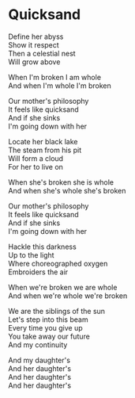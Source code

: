 # Quicksand  

Define her abyss  
Show it respect  
Then a celestial nest  
Will grow above  

When I'm broken I am whole  
And when I'm whole I'm broken  

Our mother's philosophy  
It feels like quicksand  
And if she sinks  
I'm going down with her  

Locate her black lake  
The steam from his pit  
Will form a cloud  
For her to live on  

When she's broken she is whole  
And when she's whole she's broken  

Our mother's philosophy  
It feels like quicksand  
And if she sinks  
I'm going down with her

Hackle this darkness  
Up to the light  
Where choreographed oxygen  
Embroiders the air  

When we're broken we are whole  
And when we're whole we're broken  

We are the siblings of the sun  
Let's step into this beam  
Every time you give up  
You take away our future  
And my continuity

And my daughter's  
And her daughter's  
And her daughter's  
And her daughter's  
